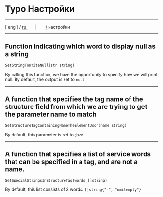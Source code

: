 
# Typo Настройки

---

[ eng ] / [ ru ](..%2Fru%2Fsettings.md)
&nbsp;&nbsp;&nbsp;&nbsp;&nbsp;&nbsp;|&nbsp;&nbsp;&nbsp;&nbsp;&nbsp;&nbsp;&nbsp;&nbsp;[/](..%2F..%2FREADME.md) настройки

---

<style>
table {
    padding: 0;
    margin: 0;
}
td {
    padding: 0;
    vertical-align: top;
}
th {
    vertical-align: top;
    text-align: left;
    padding: 0;
}
tr {
    padding: 0;
    margin: 0;
}
td div {
    text-align: right;
}
</style>

## Function indicating which word to display null as a string

`SetStringToWriteNull(str string)`

By calling this function, we have the opportunity to specify how we will print null. By default, the output is set to `null`

---

## A function that specifies the tag name of the structure field from which we are trying to get the parameter name to match

`SetStructureTagContainingNameTheElementJson(name string)`

By default, this parameter is set to `json`

---

## A function that specifies a list of service words that can be specified in a tag, and are not a name.

`SetSpecialStringsInStructureTag(words []string)`

By default, this list consists of 2 words. `[]string{"-", "omitempty"}`